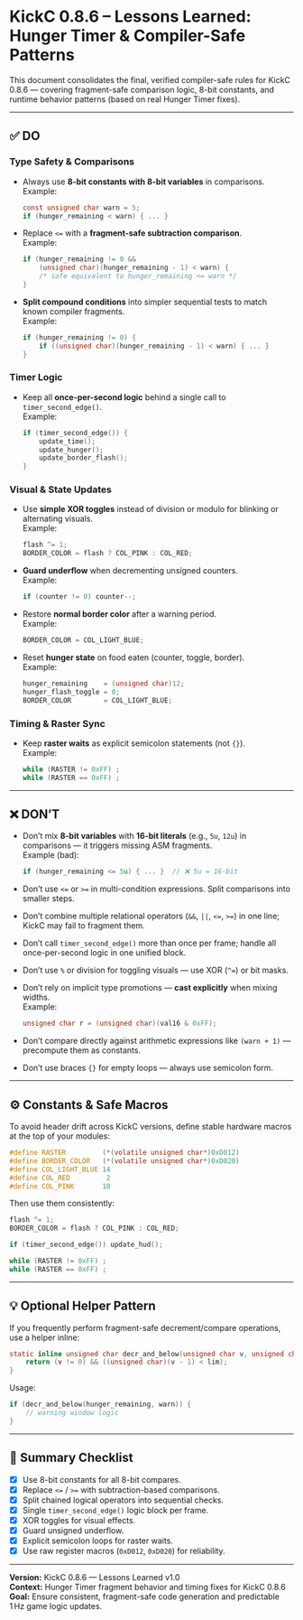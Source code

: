 # KickC 0.8.6 – Lessons Learned: Hunger Timer & Compiler-Safe Patterns

This document consolidates the final, verified compiler-safe rules for KickC 0.8.6 — covering fragment-safe comparison logic, 8-bit constants, and runtime behavior patterns (based on real Hunger Timer fixes).

---

## ✅ DO

### Type Safety & Comparisons
- Always use **8-bit constants with 8-bit variables** in comparisons.  
  Example:  
  ```c
  const unsigned char warn = 5;
  if (hunger_remaining < warn) { ... }
  ```

- Replace `<=` with a **fragment-safe subtraction comparison**.  
  Example:  
  ```c
  if (hunger_remaining != 0 &&
      (unsigned char)(hunger_remaining - 1) < warn) {
      /* safe equivalent to hunger_remaining <= warn */
  }
  ```

- **Split compound conditions** into simpler sequential tests to match known compiler fragments.  
  Example:  
  ```c
  if (hunger_remaining != 0) {
      if ((unsigned char)(hunger_remaining - 1) < warn) { ... }
  }
  ```

### Timer Logic
- Keep all **once-per-second logic** behind a single call to `timer_second_edge()`.  
  Example:  
  ```c
  if (timer_second_edge()) {
      update_time();
      update_hunger();
      update_border_flash();
  }
  ```

### Visual & State Updates
- Use **simple XOR toggles** instead of division or modulo for blinking or alternating visuals.  
  Example:  
  ```c
  flash ^= 1;
  BORDER_COLOR = flash ? COL_PINK : COL_RED;
  ```

- **Guard underflow** when decrementing unsigned counters.  
  Example:  
  ```c
  if (counter != 0) counter--;
  ```

- Restore **normal border color** after a warning period.  
  Example:  
  ```c
  BORDER_COLOR = COL_LIGHT_BLUE;
  ```

- Reset **hunger state** on food eaten (counter, toggle, border).  
  Example:  
  ```c
  hunger_remaining    = (unsigned char)12;
  hunger_flash_toggle = 0;
  BORDER_COLOR        = COL_LIGHT_BLUE;
  ```

### Timing & Raster Sync
- Keep **raster waits** as explicit semicolon statements (not `{}`).  
  Example:  
  ```c
  while (RASTER != 0xFF) ;
  while (RASTER == 0xFF) ;
  ```

---

## ❌ DON’T

- Don’t mix **8-bit variables** with **16-bit literals** (e.g., `5u`, `12u`) in comparisons — it triggers missing ASM fragments.  
  Example (bad):  
  ```c
  if (hunger_remaining <= 5u) { ... }  // ❌ 5u = 16-bit
  ```

- Don’t use `<=` or `>=` in multi-condition expressions. Split comparisons into smaller steps.

- Don’t combine multiple relational operators (`&&`, `||`, `<=`, `>=`) in one line; KickC may fail to fragment them.

- Don’t call `timer_second_edge()` more than once per frame; handle all once-per-second logic in one unified block.

- Don’t use `%` or division for toggling visuals — use XOR (`^=`) or bit masks.

- Don’t rely on implicit type promotions — **cast explicitly** when mixing widths.  
  Example:  
  ```c
  unsigned char r = (unsigned char)(val16 & 0xFF);
  ```

- Don’t compare directly against arithmetic expressions like `(warn + 1)` — precompute them as constants.

- Don’t use braces `{}` for empty loops — always use semicolon form.

---

## ⚙️ Constants & Safe Macros

To avoid header drift across KickC versions, define stable hardware macros at the top of your modules:

```c
#define RASTER         (*(volatile unsigned char*)0xD012)
#define BORDER_COLOR   (*(volatile unsigned char*)0xD020)
#define COL_LIGHT_BLUE 14
#define COL_RED         2
#define COL_PINK       10
```

Then use them consistently:
```c
flash ^= 1;
BORDER_COLOR = flash ? COL_PINK : COL_RED;

if (timer_second_edge()) update_hud();

while (RASTER != 0xFF) ;
while (RASTER == 0xFF) ;
```

---

## 💡 Optional Helper Pattern

If you frequently perform fragment-safe decrement/compare operations, use a helper inline:

```c
static inline unsigned char decr_and_below(unsigned char v, unsigned char lim) {
    return (v != 0) && ((unsigned char)(v - 1) < lim);
}
```
Usage:
```c
if (decr_and_below(hunger_remaining, warn)) {
    // warning window logic
}
```

---

## 📘 Summary Checklist

- [x] Use 8-bit constants for all 8-bit compares.  
- [x] Replace `<=` / `>=` with subtraction-based comparisons.  
- [x] Split chained logical operators into sequential checks.  
- [x] Single `timer_second_edge()` logic block per frame.  
- [x] XOR toggles for visual effects.  
- [x] Guard unsigned underflow.  
- [x] Explicit semicolon loops for raster waits.  
- [x] Use raw register macros (`0xD012`, `0xD020`) for reliability.  

---

**Version:** KickC 0.8.6 — Lessons Learned v1.0  
**Context:** Hunger Timer fragment behavior and timing fixes for KickC 0.8.6  
**Goal:** Ensure consistent, fragment-safe code generation and predictable 1 Hz game logic updates.
